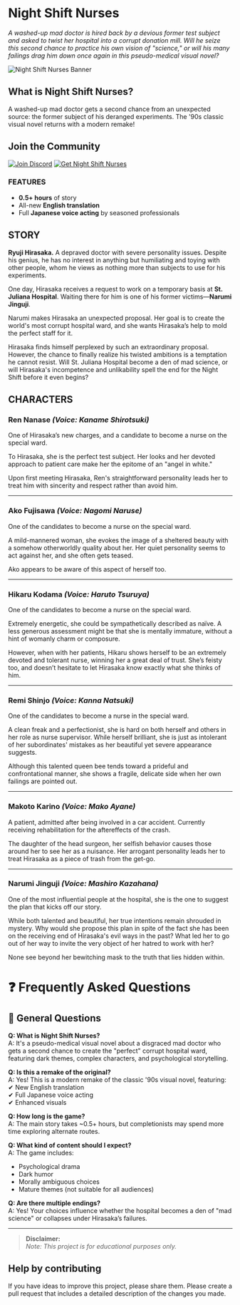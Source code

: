# Night Shift Nurses

*A washed-up mad doctor is hired back by a devious former test subject and asked to twist her hospital into a corrupt donation mill. Will he seize this second chance to practice his own vision of "science," or will his many failings drag him down once again in this pseudo-medical visual novel?*

![Night Shift Nurses Banner](https://shared.fastly.steamstatic.com/store_item_assets/steam/apps/3239270/header.jpg?t=1741060304)

## What is Night Shift Nurses?

A washed-up mad doctor gets a second chance from an unexpected source: the former subject of his deranged experiments. The '90s classic visual novel returns with a modern remake!

## Join the Community

[![Join Discord](https://img.shields.io/badge/Join_Discord-7289DA?style=for-the-badge&logo=discord&logoColor=white)](https://discord.com/invite/t4kmCEQP2x)
[![Get Night Shift Nurses](https://img.shields.io/badge/Night_Shift_Nurses_PC-FF6600?style=for-the-badge&logo=steam&logoColor=white)](https://f95-zone.co/night-shift-nurses/)

### FEATURES
- **0.5+ hours** of story
- All-new **English translation**
- Full **Japanese voice acting** by seasoned professionals

## STORY

**Ryuji Hirasaka.** A depraved doctor with severe personality issues. Despite his genius, he has no interest in anything but humiliating and toying with other people, whom he views as nothing more than subjects to use for his experiments.

One day, Hirasaka receives a request to work on a temporary basis at **St. Juliana Hospital**. Waiting there for him is one of his former victims—**Narumi Jinguji**.

Narumi makes Hirasaka an unexpected proposal. Her goal is to create the world's most corrupt hospital ward, and she wants Hirasaka’s help to mold the perfect staff for it.

Hirasaka finds himself perplexed by such an extraordinary proposal. However, the chance to finally realize his twisted ambitions is a temptation he cannot resist. Will St. Juliana Hospital become a den of mad science, or will Hirasaka's incompetence and unlikability spell the end for the Night Shift before it even begins?

## CHARACTERS

### Ren Nanase *(Voice: Kaname Shirotsuki)*
One of Hirasaka’s new charges, and a candidate to become a nurse on the special ward.

To Hirasaka, she is the perfect test subject. Her looks and her devoted approach to patient care make her the epitome of an "angel in white."

Upon first meeting Hirasaka, Ren's straightforward personality leads her to treat him with sincerity and respect rather than avoid him.

---

### Ako Fujisawa *(Voice: Nagomi Naruse)*
One of the candidates to become a nurse on the special ward.

A mild-mannered woman, she evokes the image of a sheltered beauty with a somehow otherworldly quality about her. Her quiet personality seems to act against her, and she often gets teased.

Ako appears to be aware of this aspect of herself too.

---

### Hikaru Kodama *(Voice: Haruto Tsuruya)*
One of the candidates to become a nurse on the special ward.

Extremely energetic, she could be sympathetically described as naïve. A less generous assessment might be that she is mentally immature, without a hint of womanly charm or composure.

However, when with her patients, Hikaru shows herself to be an extremely devoted and tolerant nurse, winning her a great deal of trust. She’s feisty too, and doesn’t hesitate to let Hirasaka know exactly what she thinks of him.

---

### Remi Shinjo *(Voice: Kanna Natsuki)*
One of the candidates to become a nurse in the special ward.

A clean freak and a perfectionist, she is hard on both herself and others in her role as nurse supervisor. While herself brilliant, she is just as intolerant of her subordinates' mistakes as her beautiful yet severe appearance suggests.

Although this talented queen bee tends toward a prideful and confrontational manner, she shows a fragile, delicate side when her own failings are pointed out.

---

### Makoto Karino *(Voice: Mako Ayane)*
A patient, admitted after being involved in a car accident. Currently receiving rehabilitation for the aftereffects of the crash.

The daughter of the head surgeon, her selfish behavior causes those around her to see her as a nuisance. Her arrogant personality leads her to treat Hirasaka as a piece of trash from the get-go.

---

### Narumi Jinguji *(Voice: Mashiro Kazahana)*
One of the most influential people at the hospital, she is the one to suggest the plan that kicks off our story.

While both talented and beautiful, her true intentions remain shrouded in mystery. Why would she propose this plan in spite of the fact she has been on the receiving end of Hirasaka's evil ways in the past? What led her to go out of her way to invite the very object of her hatred to work with her?

None see beyond her bewitching mask to the truth that lies hidden within.

# ❓ Frequently Asked Questions

## 📖 General Questions

**Q: What is Night Shift Nurses?**  
A: It's a pseudo-medical visual novel about a disgraced mad doctor who gets a second chance to create the "perfect" corrupt hospital ward, featuring dark themes, complex characters, and psychological storytelling.

**Q: Is this a remake of the original?**  
A: Yes! This is a modern remake of the classic '90s visual novel, featuring:  
✔ New English translation  
✔ Full Japanese voice acting  
✔ Enhanced visuals  

**Q: How long is the game?**  
A: The main story takes ~0.5+ hours, but completionists may spend more time exploring alternate routes.  

**Q: What kind of content should I expect?**  
A: The game includes:  
- Psychological drama  
- Dark humor  
- Morally ambiguous choices  
- Mature themes (not suitable for all audiences)  

**Q: Are there multiple endings?**  
A: Yes! Your choices influence whether the hospital becomes a den of "mad science" or collapses under Hirasaka’s failures.

---

> **Disclaimer:**  
> *Note: This project is for educational purposes only.*

## Help by contributing
If you have ideas to improve this project, please share them. Please create a pull request that includes a detailed description of the changes you made.
